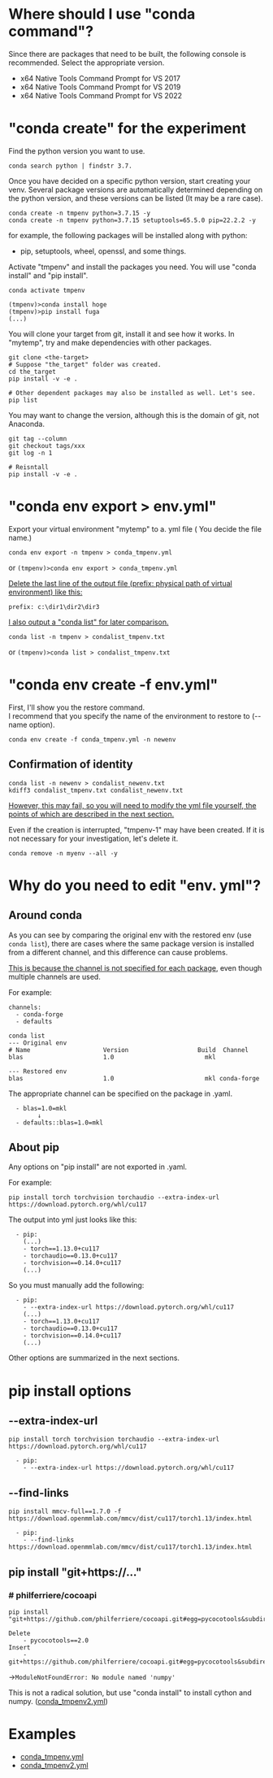 # Where should I use "conda command"?
Since there are packages that need to be built, the following console is recommended. Select the appropriate version.

- x64 Native Tools Command Prompt for VS 2017
- x64 Native Tools Command Prompt for VS 2019
- x64 Native Tools Command Prompt for VS 2022

# "conda create" for the experiment
Find the python version you want to use.
```
conda search python | findstr 3.7.
```
Once you have decided on a specific python version, start creating your venv. Several package versions are automatically determined depending on the python version, and these versions can be listed (It may be a rare case).
```
conda create -n tmpenv python=3.7.15 -y
conda create -n tmpenv python=3.7.15 setuptools=65.5.0 pip=22.2.2 -y
```
for example, the following packages will be installed along with python:
 - pip, setuptools, wheel, openssl, and some things.



Activate "tmpenv" and install the packages you need. You will use "conda install" and "pip install".
```
conda activate tmpenv

(tmpenv)>conda install hoge
(tmpenv)>pip install fuga
(...)
```

You will clone your target from git, install it and see how it works. In "mytemp", try and make dependencies with other packages.
```
git clone <the-target>
# Suppose "the_target" folder was created.
cd the_target
pip install -v -e .

# Other dependent packages may also be installed as well. Let's see.
pip list
```
You may want to change the version, although this is the domain of git, not Anaconda.
```
git tag --column
git checkout tags/xxx
git log -n 1

# Reisntall
pip install -v -e .
```

# "conda env export > env.yml"
Export your virtual environment "mytemp" to a. yml file (
You decide the file name.)

```
conda env export -n tmpenv > conda_tmpenv.yml
```
or
`(tmpenv)>conda env export > conda_tmpenv.yml`

<ins>Delete the last line of the output file (prefix: physical path of virtual environment) like this:</ins>
```
prefix: c:\dir1\dir2\dir3
```

<ins>I also output a "conda list" for later comparison.</ins>

```
conda list -n tmpenv > condalist_tmpenv.txt
```
or `(tmpenv)>conda list > condalist_tmpenv.txt`

# "conda env create -f env.yml"
First, I'll show you the restore command.  
I recommend that you specify the name of the environment to restore to (--name option).
```
conda env create -f conda_tmpenv.yml -n newenv
```

## Confirmation of identity
```
conda list -n newenv > condalist_newenv.txt
kdiff3 condalist_tmpenv.txt condalist_newenv.txt
```

<ins>However, this may fail, so you will need to modify the yml file yourself, the points of which are described in the next section.</ins>

Even if the creation is interrupted, "tmpenv-1" may have been created. If it is not necessary for your investigation, let's delete it.
```
conda remove -n myenv --all -y
```

# Why do you need to edit "env. yml"?
## Around conda
As you can see by comparing the original env with the restored env (use `conda list`), there are cases where the same package version is installed from a different channel, and this difference can cause problems.

<ins>This is because the channel is not specified for each package</ins>, even though multiple channels are used.

For example:
```
channels:
  - conda-forge
  - defaults
```
```
conda list
--- Original env
# Name                    Version                   Build  Channel
blas                      1.0                         mkl

--- Restored env
blas                      1.0                         mkl conda-forge
```
The appropriate channel can be specified on the package in .yaml.
```
  - blas=1.0=mkl
        ↓
  - defaults::blas=1.0=mkl
```

## About pip
Any options on "pip install" are not exported in .yaml.

For example:
```
pip install torch torchvision torchaudio --extra-index-url https://download.pytorch.org/whl/cu117
```
The output into yml just looks like this:
```
  - pip:
    (...)
    - torch==1.13.0+cu117
    - torchaudio==0.13.0+cu117
    - torchvision==0.14.0+cu117
    (...)
```
So you must manually add the following:
```
  - pip:
    - --extra-index-url https://download.pytorch.org/whl/cu117
    (...)
    - torch==1.13.0+cu117
    - torchaudio==0.13.0+cu117
    - torchvision==0.14.0+cu117
    (...)
```
Other options are summarized in the next sections.

# pip install options

## --extra-index-url
```
pip install torch torchvision torchaudio --extra-index-url https://download.pytorch.org/whl/cu117
```
```
  - pip:
    - --extra-index-url https://download.pytorch.org/whl/cu117
```
## --find-links
```
pip install mmcv-full==1.7.0 -f https://download.openmmlab.com/mmcv/dist/cu117/torch1.13/index.html
```
```
  - pip:
    - --find-links https://download.openmmlab.com/mmcv/dist/cu117/torch1.13/index.html
```
## pip install "git+https://..."

### # philferriere/cocoapi
```
pip install "git+https://github.com/philferriere/cocoapi.git#egg=pycocotools&subdirectory=PythonAPI"
```

```
Delete
    - pycocotools==2.0
Insert
    - git+https://github.com/philferriere/cocoapi.git#egg=pycocotools&subdirectory=PythonAPI
```
->`ModuleNotFoundError: No module named 'numpy'`

This is not a radical solution, but use "conda install" to install cython and numpy. ([conda_tmpenv2.yml](./conda_tmpenv2.yml))

# Examples
- [conda_tmpenv.yml](./conda_tmpenv.yml)
- [conda_tmpenv2.yml](./conda_tmpenv2.yml)
